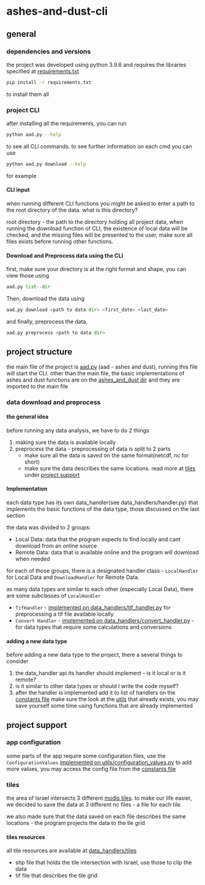 # ashes-and-dust-cli

## general
### dependencies and versions
the project was developed using python 3.9.6 and requires the libraries specified at 
[requirements.txt](requirements.txt)
```bash
pip install -r requirements.txt
``` 
to install them all

### project CLI
after installing all the requirements, you can run 
```bash
python aad.py --help
```
to see all CLI commands. to see further information on each cmd you can use
```bash
python aad.py download --help
```
for example
#### CLI input
when running different CLI functions you might be asked to enter a path to the root directory of the data. 
what is this directory?

root directory - the path to the directory holding all project data, when running the download function of CLI, 
the existence of local data will be checked, and the missing files will be presented to the user, make sure all files 
exists before running other functions. 

#### Download and Preprocess data using the CLI
first, make sure your directory is at the right format and shape, you can view those using
```python 
aad.py list--dir
```
Then, download the data using 
```python
aad.py download <path to data dir> <first_date> <last_date>
```
and finally, preprocess the data,
```python
aad.py preprocess <path to data dir>
```
## project structure
the main file of the project is [aad.py](aad.py) (aad - ashes and dust), running this file will start the CLI. 
other than the main file, the basic implementations of ashes and dust functions are on the 
[ashes_and_dust dir](ashes_and_dust) and they are imported to the main file

### data download and preprocess
#### the general idea
before running any data analysis, we have to do 2 things
1. making sure the data is available locally
2. preprocess the data - preprocessing of data is split to 2 parts
   - make sure all the data is saved on the same format(netcdf, nc for short) 
   - make sure the data describes the same locations. read more at [tiles](#tiles) under [project support](#project-support)

#### Implementation
each data type has its own data_handler(see data_handlers/handler.py) that implements the basic functions of the data type, those discussed on the last section

the data was divided to 2 groups:
- Local Data: data that the program expects to find locally and cant download from an online source
- Remote Data: data that is available online and the program will download when needed

for each of those groups, there is a designated handler class - ```LocalHandler``` for Local Data and ```DownloadHandler``` for Remote Data. 

as many data types are similar to each other (especially Local Data), there are some subclasses of ```LocalHandler```
- ```TifHandler``` - [implemented on data_handlers/tif_handler.py](data_handlers/local_handlers/tif_handler.py) for preprocessing a tif file available locally
- ```Convert Handler``` - [implemented on data_handlers/convert_handler.py](data_handlers/local_handlers/convert_handler.py) - for data types that require some calculations and conversions

#### adding a new data type
before adding a new data type to the project, there a several things to consider
1. the data_handler api its handler should implement - is it local or is it remote? 
2. is it similar to other data types or should I write the code myself?
3. after the handler is implemented add it to list of handlers on the [constants file](utils/constants.py)
make sure the look at the [utils](utils) that already exists, you may save yourself some time using functions that are already implemented

## project support
### app configuration
some parts of the app require some configuration files, use the ```ConfigurationValues``` [implemented on utils/configuration_values.py](utils/configuration_values.py) to add more values, you may access the config file from the [constants file](utils/constants.py)

### tiles
the area of Israel intersects 3 different [modis tiles](https://modis-land.gsfc.nasa.gov/MODLAND_grid.html). 
to make our life easier, we decided to save the data at 3 different nc files - a file for each tile.

we also made sure that the data saved on each file describes the same locations - the program projects the data to the tle grid

#### tiles resources
all tile resources are available at [data_handlers/tiles](data_handlers/tiles) 
- shp file that holds the tile intersection with Israel, use those to clip the data
- tif file that describes the tile grid